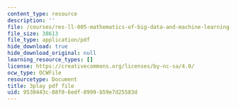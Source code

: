 ```yaml
---
content_type: resource
description: ''
file: /courses/res-ll-005-mathematics-of-big-data-and-machine-learning-january-iap-2020/9538443c88f06edf8999b59e7d25583d_5RqTJWf1l_A.pdf
file_size: 38613
file_type: application/pdf
hide_download: true
hide_download_original: null
learning_resource_types: []
license: https://creativecommons.org/licenses/by-nc-sa/4.0/
ocw_type: OCWFile
resourcetype: Document
title: 3play pdf file
uid: 9538443c-88f0-6edf-8999-b59e7d25583d
---
```

